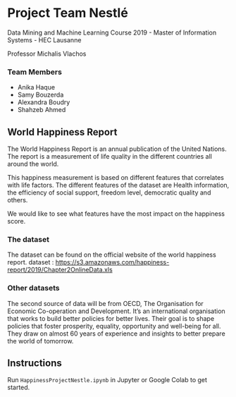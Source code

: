 # Project Team Nestlé
Data Mining and Machine Learning Course 2019 - Master of Information Systems - HEC Lausanne

Professor Michalis Vlachos

### Team Members
  * Anika Haque
  * Samy Bouzerda
  * Alexandra Boudry
  * Shahzeb Ahmed
  
## World Happiness Report

The World Happiness Report is an annual publication of the United Nations. The report is a
measurement of life quality in the different countries all around the world.

This happiness measurement is based on different features that correlates with life factors.
The different features of the dataset are Health information, the efficiency of social support,
freedom level, democratic quality and others.

We would like to see what features have the most impact on the happiness score. 

### The dataset

The dataset can be found on the official website of the world happiness report.
dataset : https://s3.amazonaws.com/happiness-report/2019/Chapter2OnlineData.xls

### Other datasets

The second source of data will be from OECD, The Organisation for Economic Co-operation
and Development. It’s an international organisation that works to build better policies for
better lives. Their goal is to shape policies that foster prosperity, equality, opportunity and
well-being for all. They draw on almost 60 years of experience and insights to better prepare
the world of tomorrow.

## Instructions

Run `HappinessProjectNestle.ipynb` in Jupyter or Google Colab to get started. 
